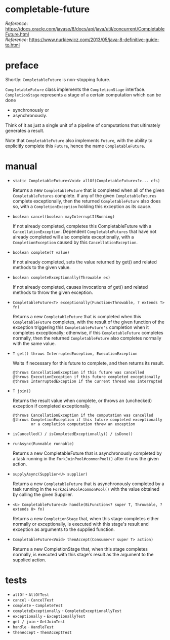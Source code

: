 # completable-future

_Reference_: https://docs.oracle.com/javase/8/docs/api/java/util/concurrent/CompletableFuture.html  
_Reference_: https://www.nurkiewicz.com/2013/05/java-8-definitive-guide-to.html

# preface
Shortly: `CompletableFuture` is non-stopping future.

`CompletableFuture` class implements the `CompletionStage` interface. 
`CompletionStage` represents a stage of a certain computation which can be 
done 
* synchronously or 
* asynchronously. 

Think of it as just a single unit of a pipeline of computations that 
ultimately generates a result.

Note that `CompletableFuture` also implements `Future`, with the ability 
to explicitly complete this `Future`, hence the name `CompletableFuture`.

# manual
* `static CompletableFuture<Void> allOf(CompletableFuture<?>... cfs)`

    Returns a new `CompletableFuture` that is completed when all of
the given `CompletableFutures` complete.  If any of the given
`CompletableFutures` complete exceptionally, then the returned
`CompletableFuture` also does so, with a `CompletionException`
holding this exception as its cause.

* `boolean cancel(boolean mayInterruptIfRunning)`

    If not already completed, completes this CompletableFuture with
a `CancellationException`. Dependent `CompletableFutures`
that have not already completed will also complete
exceptionally, with a `CompletionException` caused by
this `CancellationException`.

* `boolean complete(T value)`

    If not already completed, sets the value returned by get() and 
related methods to the given value.

* `boolean completeExceptionally(Throwable ex)`

    If not already completed, causes invocations of get()
    and related methods to throw the given exception.

* `CompletableFuture<T> exceptionally(Function<Throwable, ? extends T> fn)`

    Returns a new `CompletableFuture` that is completed when this
`CompletableFuture` completes, with the result of the given
function of the exception triggering this `CompletableFuture's`
completion when it completes exceptionally; otherwise, if this
`CompletableFuture` completes normally, then the returned
`CompletableFuture` also completes normally with the same value.

* `T get() throws InterruptedException, ExecutionException`

    Waits if necessary for this future to complete, and then 
    returns its result.
    ```
    @throws CancellationException if this future was cancelled
    @throws ExecutionException if this future completed exceptionally
    @throws InterruptedException if the current thread was interrupted
    ```
    
* `T join()`

    Returns the result value when complete, or throws an
    (unchecked) exception if completed exceptionally.

    ```
    @throws CancellationException if the computation was cancelled
    @throws CompletionException if this future completed exceptionally 
            or a completion computation threw an exception
    ```
    
* `isCancelled() / isCompletedExceptionally() / isDone()`

* `runAsync(Runnable runnable)`

    Returns a new CompletableFuture that is asynchronously completed
    by a task running in the `ForkJoinPool#commonPool()` after
    it runs the given action. 

* `supplyAsync(Supplier<U> supplier)`
    
    Returns a new `CompletableFuture` that is asynchronously completed
    by a task running in the `ForkJoinPool#commonPool()` with
    the value obtained by calling the given Supplier.
    
* `<U> CompletableFuture<U> handle(BiFunction<? super T, Throwable, ? extends U> fn)`
    
    Returns a new `CompletionStage` that, when this stage completes either normally or 
    exceptionally, is executed with this stage's result and exception as arguments 
    to the supplied function.
    
* `CompletableFuture<Void> thenAccept(Consumer<? super T> action)`

    Returns a new CompletionStage that, when this stage completes normally, 
    is executed with this stage's result as the argument to the supplied action.
    




# tests
* `allOf` - `AllOfTest`
* `cancel` - `CancelTest`
* `complete` - `CompleteTest`
* `completeExceptionally` - `CompleteExceptionallyTest`
* `exceptionally` - `ExceptionallyTest`
* `get / join` - `GetJoinTest`
* `handle` - `HandleTest`
* `thenAccept` - `ThenAcceptTest`
